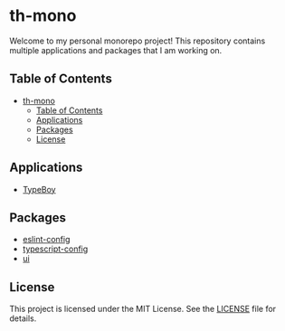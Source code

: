 # th-mono

Welcome to my personal monorepo project! This repository contains multiple applications and packages that I am working on.

## Table of Contents

- [th-mono](#th-mono)
  - [Table of Contents](#table-of-contents)
  - [Applications](#applications)
  - [Packages](#packages)
  - [License](#license)

## Applications

- [TypeBoy](apps/typeboy/README.md)

## Packages

- [eslint-config](packages/eslint-config/README.md)
- [typescript-config](packages/typescript-config/README.md)
- [ui](packages/ui/README.md)



## License

This project is licensed under the MIT License. See the [LICENSE](LICENSE) file for details.
